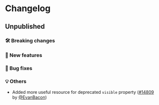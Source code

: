 # Changelog

## Unpublished

### 🛠 Breaking changes

### 🎉 New features

### 🐛 Bug fixes

### 💡 Others

- Added more useful resource for deprecated `visible` property ([#14809](https://github.com/expo/expo/pull/14809) by [@EvanBacon](https://github.com/EvanBacon))
